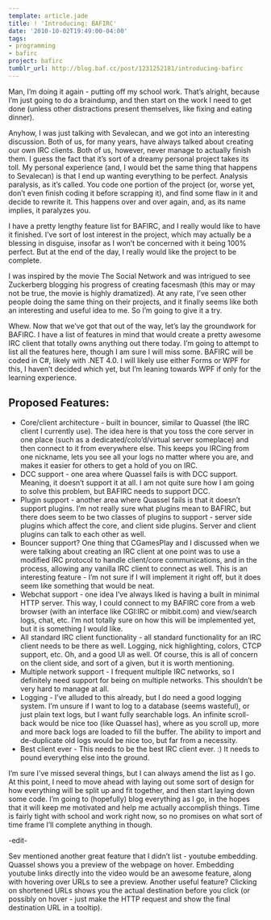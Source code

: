 ```yaml
---
template: article.jade
title: ! 'Introducing: BAFIRC'
date: '2010-10-02T19:49:00-04:00'
tags:
- programming
- bafirc
project: bafirc
tumblr_url: http://blog.baf.cc/post/1231252181/introducing-bafirc
---
```

Man, I’m doing it again - putting off my school work. That’s alright, because I’m just going to do a braindump, and then start on the work I need to get done (unless other distractions present themselves, like fixing and eating dinner).

Anyhow, I was just talking with Sevalecan, and we got into an interesting discussion. Both of us, for many years, have always talked about creating our own IRC clients. Both of us, however, never manage to actually finish them. I guess the fact that it’s sort of a dreamy personal project takes its toll. My personal experience (and, I would bet the same thing that happens to Sevalecan) is that I end up wanting everything to be perfect. Analysis paralysis, as it’s called. You code one portion of the project (or, worse yet, don’t even finish coding it before scrapping it), and find some flaw in it and decide to rewrite it. This happens over and over again, and, as its name implies, it paralyzes you.

I have a pretty lengthy feature list for BAFIRC, and I really would like to have it finished. I’ve sort of lost interest in the project, which may actually be a blessing in disguise, insofar as I won’t be concerned with it being 100% perfect. But at the end of the day, I really would like the project to be complete.

I was inspired by the movie The Social Network and was intrigued to see Zuckerberg blogging his progress of creating facesmash (this may or may not be true, the movie is highly dramatized). At any rate, I’ve seen other people doing the same thing on their projects, and it finally seems like both an interesting and useful idea to me. So I’m going to give it a try.

Whew. Now that we’ve got that out of the way, let’s lay the groundwork for BAFIRC. I have a list of features in mind that would create a pretty awesome IRC client that totally owns anything out there today. I’m going to attempt to list all the features here, though I am sure I will miss some. BAFIRC will be coded in C#, likely with .NET 4.0. I will likely use either Forms or WPF for this, I haven’t decided which yet, but I’m leaning towards WPF if only for the learning experience.

## Proposed Features:

- Core/client architecture - built in bouncer, similar to Quassel (the IRC client I currently use). The idea here is that you toss the core server in one place (such as a dedicated/colo’d/virtual server someplace) and then connect to it from everywhere else. This keeps you IRCing from one nickname, lets you see all your logs no matter where you are, and makes it easier for others to get a hold of you on IRC.
- DCC support - one area where Quassel fails is with DCC support. Meaning, it doesn’t support it at all. I am not quite sure how I am going to solve this problem, but BAFIRC needs to support DCC.
- Plugin support - another area where Quassel fails is that it doesn’t support plugins. I’m not really sure what plugins mean to BAFIRC, but there does seem to be two classes of plugins to support - server side plugins which affect the core, and client side plugins. Server and client plugins can talk to each other as well.
- Bouncer support? One thing that CGamesPlay and I discussed when we were talking about creating an IRC client at one point was to use a modified IRC protocol to handle client/core communications, and in the process, allowing any vanilla IRC client to connect as well. This is an interesting feature - I’m not sure if I will implement it right off, but it does seem like something that would be neat.
- Webchat support - one idea I’ve always liked is having a built in minimal HTTP server. This way, I could connect to my BAFIRC core from a web browser (with an interface like CGI:IRC or mibbit.com) and view/search logs, chat, etc. I’m not totally sure on how this will be implemented yet, but it is something I would like.
- All standard IRC client functionality - all standard functionality for an IRC client needs to be there as well. Logging, nick highlighting, colors, CTCP support, etc. Oh, and a good UI as well. Of course, this is all of concern on the client side, and sort of a given, but it is worth mentioning.
- Multiple network support - I frequent multiple IRC networks, so I definitely need support for being on multiple networks. This shouldn’t be very hard to manage at all.
- Logging - I’ve alluded to this already, but I do need a good logging system. I’m unsure if I want to log to a database (seems wasteful), or just plain text logs, but I want fully searchable logs. An infinite scroll-back would be nice too (like Quassel has), where as you scroll up, more and more back logs are loaded to fill the buffer. The ability to import and de-duplicate old logs would be nice too, but far from a necessity.
- Best client ever - This needs to be the best IRC client ever. :) It needs to pound everything else into the ground.

I’m sure I’ve missed several things, but I can always amend the list as I go. At this point, I need to move ahead with laying out some sort of design for how everything will be split up and fit together, and then start laying down some code. I’m going to (hopefully) blog everything as I go, in the hopes that it will keep me motivated and help me actually accomplish things. Time is fairly tight with school and work right now, so no promises on what sort of time frame I’ll complete anything in though.

-edit-

Sev mentioned another great feature that I didn’t list - youtube embedding. Quassel shows you a preview of the webpage on hover. Embedding youtube links directly into the video would be an awesome feature, along with hovering over URLs to see a preview. Another useful feature? Clicking on shortened URLs shows you the actual destination before you click (or possibly on hover - just make the HTTP request and show the final destination URL in a tooltip).